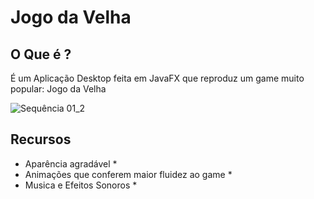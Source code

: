 # Jogo da Velha

## O Que é ? ##

É um Aplicação Desktop feita em JavaFX que reproduz um game muito popular: Jogo da Velha

![Sequência 01_2](https://user-images.githubusercontent.com/44872660/67605039-9a06e480-f753-11e9-8f17-d1bbe1063f2a.gif)

## Recursos ##

* Aparência agradável *
* Animações que conferem maior fluidez ao game *
* Musica e Efeitos Sonoros * 
